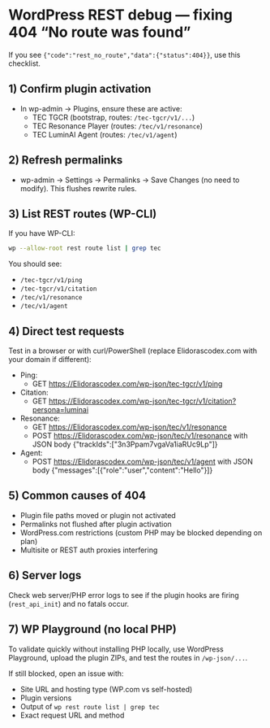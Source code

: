 # WordPress REST debug — fixing 404 “No route was found”

If you see `{"code":"rest_no_route","data":{"status":404}}`, use this checklist.

## 1) Confirm plugin activation

- In wp-admin → Plugins, ensure these are active:
  - TEC TGCR (bootstrap, routes: `/tec-tgcr/v1/...`)
  - TEC Resonance Player (routes: `/tec/v1/resonance`)
  - TEC LuminAI Agent (routes: `/tec/v1/agent`)

## 2) Refresh permalinks

- wp-admin → Settings → Permalinks → Save Changes (no need to modify). This flushes rewrite rules.

## 3) List REST routes (WP-CLI)

If you have WP-CLI:

```bash
wp --allow-root rest route list | grep tec
```

You should see:

- `/tec-tgcr/v1/ping`
- `/tec-tgcr/v1/citation`
- `/tec/v1/resonance`
- `/tec/v1/agent`

## 4) Direct test requests

Test in a browser or with curl/PowerShell (replace Elidorascodex.com with your domain if different):

- Ping:
  - GET <https://Elidorascodex.com/wp-json/tec-tgcr/v1/ping>
- Citation:
  - GET <https://Elidorascodex.com/wp-json/tec-tgcr/v1/citation?persona=luminai>
- Resonance:
  - GET <https://Elidorascodex.com/wp-json/tec/v1/resonance>
  - POST <https://Elidorascodex.com/wp-json/tec/v1/resonance> with JSON body {"trackIds":["3n3Ppam7vgaVa1iaRUc9Lp"]}
- Agent:
  - POST <https://Elidorascodex.com/wp-json/tec/v1/agent> with JSON body {"messages":[{"role":"user","content":"Hello"}]}

## 5) Common causes of 404

- Plugin file paths moved or plugin not activated
- Permalinks not flushed after plugin activation
- WordPress.com restrictions (custom PHP may be blocked depending on plan)
- Multisite or REST auth proxies interfering

## 6) Server logs

Check web server/PHP error logs to see if the plugin hooks are firing (`rest_api_init`) and no fatals occur.

## 7) WP Playground (no local PHP)

To validate quickly without installing PHP locally, use WordPress Playground, upload the plugin ZIPs, and test the routes in `/wp-json/...`.

If still blocked, open an issue with:

- Site URL and hosting type (WP.com vs self-hosted)
- Plugin versions
- Output of `wp rest route list | grep tec`
- Exact request URL and method
